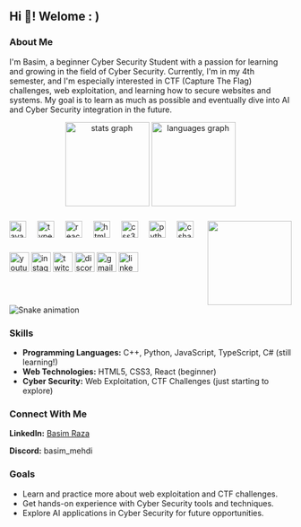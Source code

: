 <h2 align="left">Hi 👋! Welome : )</h2>
<h3>About Me</h3>

<p>I'm Basim, a beginner Cyber Security Student with a passion for learning and growing in the field of Cyber Security. Currently, I'm in my 4th semester, and I'm especially interested in CTF (Capture The Flag) challenges, web exploitation, and learning how to secure websites and systems. My goal is to learn as much as possible and eventually dive into AI and Cyber Security integration in the future.</p>


<div align="center">
  <img src="https://github-readme-stats.vercel.app/api?username=maurodesouza&hide_title=false&hide_rank=false&show_icons=true&include_all_commits=true&count_private=true&disable_animations=false&theme=dracula&locale=en&hide_border=false" height="150" alt="stats graph"  />
  <img src="https://github-readme-stats.vercel.app/api/top-langs?username=maurodesouza&locale=en&hide_title=false&layout=compact&card_width=320&langs_count=5&theme=dracula&hide_border=false" height="150" alt="languages graph"  />
</div>

###

<img align="right" height="150" src="https://media2.giphy.com/media/v1.Y2lkPTc5MGI3NjExeDA2aGJ5bm1nZzFyNDRjbjY0dmxjanZ1MzN1bWpjdG9zdnppNDZhNCZlcD12MV9pbnRlcm5hbF9naWZfYnlfaWQmY3Q9Zw/A1SxC5HRrD3MY/giphy.gif"  />

###

<div align="left">
  <img src="https://cdn.jsdelivr.net/gh/devicons/devicon/icons/javascript/javascript-original.svg" height="30" alt="javascript logo"  />
  <img width="12" />
  <img src="https://cdn.jsdelivr.net/gh/devicons/devicon/icons/typescript/typescript-original.svg" height="30" alt="typescript logo"  />
  <img width="12" />
  <img src="https://cdn.jsdelivr.net/gh/devicons/devicon/icons/react/react-original.svg" height="30" alt="react logo"  />
  <img width="12" />
  <img src="https://cdn.jsdelivr.net/gh/devicons/devicon/icons/html5/html5-original.svg" height="30" alt="html5 logo"  />
  <img width="12" />
  <img src="https://cdn.jsdelivr.net/gh/devicons/devicon/icons/css3/css3-original.svg" height="30" alt="css3 logo"  />
  <img width="12" />
  <img src="https://cdn.jsdelivr.net/gh/devicons/devicon/icons/python/python-original.svg" height="30" alt="python logo"  />
  <img width="12" />
  <img src="https://cdn.jsdelivr.net/gh/devicons/devicon/icons/csharp/csharp-original.svg" height="30" alt="csharp logo"  />
</div>

###

<div align="left">
  <img src="https://img.shields.io/static/v1?message=Youtube&logo=youtube&label=&color=FF0000&logoColor=white&labelColor=&style=for-the-badge" height="35" alt="youtube logo"  />
  <img src="https://img.shields.io/static/v1?message=Instagram&logo=instagram&label=&color=E4405F&logoColor=white&labelColor=&style=for-the-badge" height="35" alt="instagram logo"  />
  <img src="https://img.shields.io/static/v1?message=Twitch&logo=twitch&label=&color=9146FF&logoColor=white&labelColor=&style=for-the-badge" height="35" alt="twitch logo"  />
  <img src="https://img.shields.io/static/v1?message=Discord&logo=discord&label=&color=7289DA&logoColor=white&labelColor=&style=for-the-badge" height="35" alt="discord logo"  />
  <img src="https://img.shields.io/static/v1?message=Gmail&logo=gmail&label=&color=D14836&logoColor=white&labelColor=&style=for-the-badge" height="35" alt="gmail logo"  />
  <img src="https://img.shields.io/static/v1?message=LinkedIn&logo=linkedin&label=&color=0077B5&logoColor=white&labelColor=&style=for-the-badge" height="35" alt="linkedin logo"  />
</div>

###

<br clear="both">

<img src="https://raw.githubusercontent.com/maurodesouza/maurodesouza/output/snake.svg" alt="Snake animation" />
<h3>Skills</h3>

<ul>
  <li><strong>Programming Languages:</strong> C++, Python, JavaScript, TypeScript, C# (still learning!)</li>
  <li><strong>Web Technologies:</strong> HTML5, CSS3, React (beginner)</li>
  <li><strong>Cyber Security:</strong> Web Exploitation, CTF Challenges (just starting to explore)</li>
</ul>

<h3>Connect With Me</h3>

<p><strong>LinkedIn:</strong> <a href="https://pk.linkedin.com/in/basim-raza-763999292/">Basim Raza</a></p>
<p><strong>Discord:</strong> basim_mehdi</p>

<h3>Goals</h3>

<ul>
  <li>Learn and practice more about web exploitation and CTF challenges.</li>
  <li>Get hands-on experience with Cyber Security tools and techniques.</li>
  <li>Explore AI applications in Cyber Security for future opportunities.</li>
</ul>

###


###

